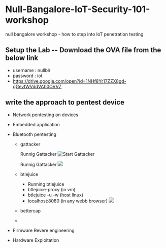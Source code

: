 # Null-Bangalore-IoT-Security-101-workshop
null bangalore workshop - how to step into IoT penetration testing  



## Setup the Lab -- Download the OVA file from the below link 

- username : nullblr
- password : iot
- <https://drive.google.com/open?id=1NHf8Yr17ZZX8gd-gGeytWVddVAh0OVVZ>

## write the approach to pentest device 

- Network pentesting on devices

- Embedded application

- Bluetooth pentesting
    - gattacker
  
      Runnig Gattacker
    ![Start Gattacker](https://github.com/V33RU/Null-Bangalore-IoT-Security-101-workshop/blob/master/null/gattacker/gattacker1.JPG)
    
      Runnig Gattacker
    ![](https://github.com/V33RU/Null-Bangalore-IoT-Security-101-workshop/blob/master/null/gattacker/gattacker2.JPG)
    
    - btlejuice 
    
        - Running btlejuice
        - btlejuice-proxy (in vm)
        - btlejuice -u <ip address> -w (host linux)
        - localhost:8080 (in any webb browser)
    ![](https://github.com/V33RU/Null-Bangalore-IoT-Security-101-workshop/blob/master/null/btlejuice/BTLE-JUICE.png)
    
    - bettercap 
    - 
  
- Firmware Revere engineering

- Hardware Exploitation
